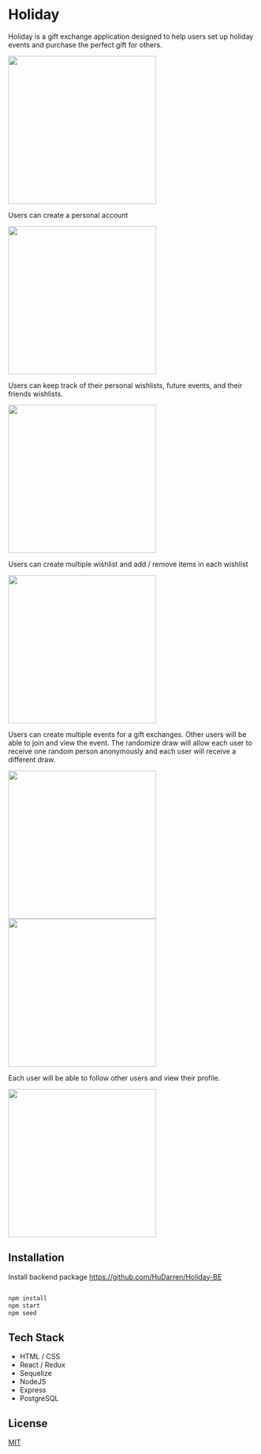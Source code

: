 # Holiday

Holiday is a gift exchange application designed to help users set up holiday events and purchase the perfect gift for others.

<img src="https://res.cloudinary.com/dsi0jbonx/image/upload/v1608755159/Cover_Page_krh2m3.png" width="300" >

Users can create a personal account

<img src="https://res.cloudinary.com/dsi0jbonx/image/upload/v1608754964/login_sdnbyy.png" width="300" >

Users can keep track of their personal wishlists, future events, and their friends wishlists.

<img src="https://res.cloudinary.com/dsi0jbonx/image/upload/v1608754964/Login_View_cx87ws.png" width="300" >

Users can create multiple wishlist and add / remove items in each wishlist

<img src="https://res.cloudinary.com/dsi0jbonx/image/upload/v1608754957/wishlist_l3en01.png" width="300" >

Users can create multiple events for a gift exchanges. Other users will be able to join and view the event. The randomize draw will allow each user to receive one random person anonymously and each user will receive a different draw.

<img src="https://res.cloudinary.com/dsi0jbonx/image/upload/v1608754957/addgroup_ifrdv3.png" width="300" >

<img src="https://res.cloudinary.com/dsi0jbonx/image/upload/v1608754957/groupview_ougbky.png" width="300" >

Each user will be able to follow other users and view their profile.

<img src="https://res.cloudinary.com/dsi0jbonx/image/upload/v1608755726/friends_h2a6tq.png" width="300" >

## Installation

Install backend package https://github.com/HuDarren/Holiday-BE

```bash

npm install
npm start
npm seed

```

## Tech Stack

- HTML / CSS
- React / Redux
- Sequelize
- NodeJS
- Express
- PostgreSQL

## License

[MIT](https://choosealicense.com/licenses/mit/)
